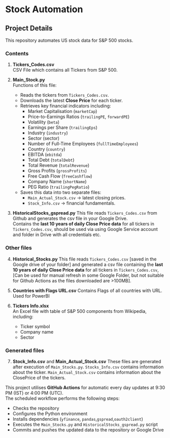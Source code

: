 # Stock Automation
## Project Details

This repository automates US stock data for S&P 500 stocks.

### Contents

1. **Tickers_Codes.csv**  
   CSV File which contains all Tickers from S&P 500.

2. **Main_Stock.py**  
   Functions of this file:
   - Reads the tickers from `Tickers_Codes.csv`.
   - Downloads the latest **Close Price** for each ticker.
   - Retrieves key financial indicators including:
     - Market Capitalisation (`marketCap`)
     - Price-to-Earnings Ratios (`trailingPE`, `forwardPE`)
     - Volatility (`beta`)
     - Earnings per Share (`trailingEps`)
     - Industry (`industry`)
     - Sector (sector)
     - Number of Full-Time Employees (`fullTimeEmployees`)
     - Country (`country`)
     - EBITDA (`ebitda`)
     - Total Debt (`totalDebt`)
     - Total Revenue (`totalRevenue`)
     - Gross Profits (`grossProfits`)
     - Free Cash Flow (`freeCashflow`)
     - Company Name (`shortName`)
     - PEG Ratio (`trailingPegRatio`) 
   - Saves this data into two separate files:
     - `Main_Actual_Stock.csv` → latest closing prices.
     - `Stock_Info.csv` → financial fundamentals.

3. **HistoricalStocks_gspread.py**
   This file reads `Tickers_Codes.csv` from Github and generates the csv file in your Google Drive.  
   Contains the **last 10 years of daily Close Price data** for all tickers in `Tickers_Codes.csv`, should be used via using Google Service account and folder in Drive with all credentials etc.

### Other files
4. **Historical_Stocks.py**
   This file reads `Tickers_Codes.csv` [saved in the Google drive of your folder] and generated a csv file containing the **last 10 years of daily Close Price data** for all tickers in `Tickers_Codes.csv`, [Can be used for manual refresh in some Google Folder, but not suitable for Github Actions as the files downloaded are >100MB].

6. **Countries with Flags URL.csv**
   Contains Flags of all countries with URL. Used for PowerBI

7. **Tickers Info.xlsx**  
   An Excel file with table of S&P 500 components from Wikipedia, including:
   - Ticker symbol
   - Company name
   - Sector

### Generated files
7. **Stock_Info.csv** and **Main_Actual_Stock.csv**
   These files are generated after execution of `Main_Stocks.py`.
   `Stocks_Info.csv` contains information about the ticker.
   `Main_Actual_Stock.csv` contains information about the ClosePrice of the tickers.


This project utilises **GitHub Actions** for automatic every day updates at 9:30 PM (IST) or 4:00 PM (UTC).  
The scheduled workflow performs the following steps:

- Checks the repository
- Configures the Python environment
- Installs dependencies (`yfinance`, `pandas`,`gspread`,`oauth2client`)
- Executes the `Main_Stocks.py` and `HistoricalStocks_gspread.py` script
- Commits and pushes the updated data to the repository or Google Drive
